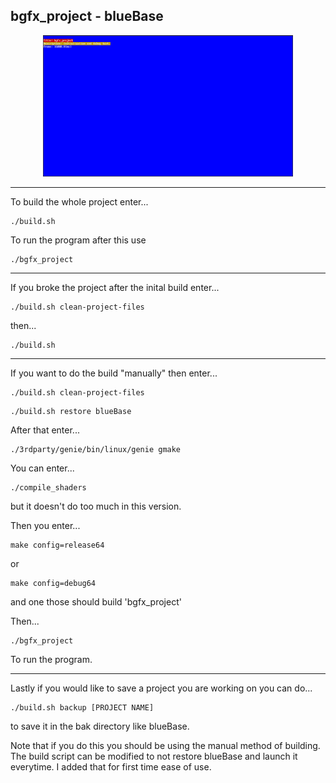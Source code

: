## bgfx_project - blueBase
<p align="center">
<img src="https://github.com/1z-z1/blueBase/blob/main/readmepreviewpic.png" width="400" />
</p>

-------------------------------------
To build the whole project enter...
```
./build.sh
```
To run the program after this use
```
./bgfx_project
```
-------------------------------------
If you broke the project after the inital build enter...
```
./build.sh clean-project-files
```
then...
```
./build.sh
```
-------------------------------------
If you want to do the build "manually" then enter...
```
./build.sh clean-project-files
```
```
./build.sh restore blueBase
```
After that enter...
```
./3rdparty/genie/bin/linux/genie gmake
```
You can enter...
```
./compile_shaders 
```
but it doesn't do too much in this version.

Then you enter...
```
make config=release64 
```
or
```
make config=debug64
```
and one those should build 'bgfx_project'

Then...
```
./bgfx_project
```
To run the program.

-------------------------------------
Lastly if you would like to save a project you are working on you can do...
```
./build.sh backup [PROJECT NAME]
```
to save it in the bak directory like blueBase.

Note that if you do this you should be using the manual method of building.
The build script can be modified to not restore blueBase and launch it everytime.
I added that for first time ease of use.
